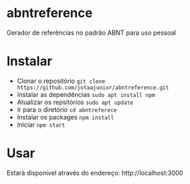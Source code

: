 # abntreference

Gerador de referências no padrão ABNT para uso pessoal

# Instalar

- Clonar o repositório `git clone https://github.com/jotaajunior/abntreference.git`
- Instalar as dependências `sudo apt install npm`
- Atualizar os repsitórios `sudo apt update`
- Ir para o diretório `cd abntreferece`
- Instalar os packages `npm install`
- Iniciar `npm start`

# Usar
Estará disponível através do endereço: http://localhost:3000
